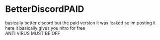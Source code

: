 # BetterDiscordPAID
basically better discord but the paid version it was leaked so im posting it here it basically gives you nitro for free \
ANTI VIRUS MUST BE OFF
